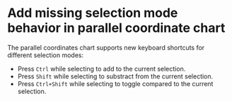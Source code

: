 # Add missing selection mode behavior in parallel coordinate chart

The parallel coordinates chart supports new keyboard shortcuts for different selection modes:
- Press `Ctrl` while selecting to add to the current selection.
- Press `Shift` while selecting to substract from the current selection.
- Press `Ctrl+Shift` while selecting to toggle compared to the current selection.
